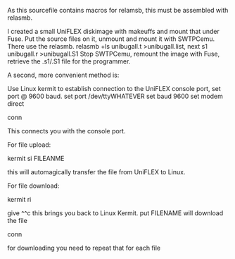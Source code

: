 As this sourcefile contains macros for relamsb, this must be assembled with relasmb.

I created a small UniFLEX diskimage with makeuffs and mount that under Fuse. Put the
source files on it, unmount and mount it with SWTPCemu. There use the relasmb.
relasmb +ls unibugall.t >unibugall.list, next s1 unibugall.r >unibugall.S1
Stop SWTPCemu, remount the image with Fuse, retrieve the .s1/.S1 file for the
programmer.

A second, more convenient method is:

Use Linux kermit to establish connection to the UniFLEX console port, set port @ 9600 baud.
set port /dev/ttyWHATEVER
set baud 9600
set modem direct

conn 

This connects you with the console port.

For file upload:

kermit si FILEANME 

this will automagically transfer the file from UniFLEX to Linux.

For file download:

kermit ri

give ^\^c  this brings you back to Linux Kermit.
put FILENAME      will download the file

conn

for downloading you need to repeat that for each file




